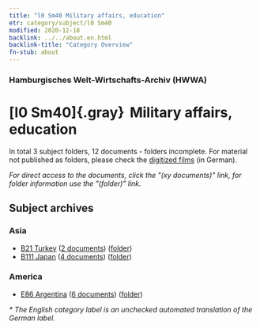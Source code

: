 ```yaml
---
title: "l0 Sm40 Military affairs, education"
etr: category/subject/l0 Sm40
modified: 2020-12-18
backlink: ../../about.en.html
backlink-title: "Category Overview"
fn-stub: about
---
```


### Hamburgisches Welt-Wirtschafts-Archiv (HWWA)
# [l0 Sm40]{.gray}&#8201; Military affairs, education&#160; 





In total 3 subject folders, 12 documents - folders incomplete.
For material not published as folders, please check the [digitized films](/film/h1_sh) (in German).

_For direct access to the documents, click the "(xy documents)" link, for folder information use the "(folder)" link._

## Subject archives



### Asia

- [B21 Turkey](../../../geo/about.en.html#B21) (<a href="https://dfg-viewer.de/show/?tx_dlf[id]=https://pm20.zbw.eu/mets/sh/1411xx/141111/2114xx/211407/public.mets.en.xml" target="_blank">2 documents</a>) ([folder](http://purl.org/pressemappe20/folder/sh/141111,211407))
- [B111 Japan](../../../geo/about.en.html#B111) (<a href="https://dfg-viewer.de/show/?tx_dlf[id]=https://pm20.zbw.eu/mets/sh/1412xx/141272/2114xx/211407/public.mets.en.xml" target="_blank">4 documents</a>) ([folder](http://purl.org/pressemappe20/folder/sh/141272,211407))

### America

- [E86 Argentina](../../../geo/about.en.html#E86) (<a href="https://dfg-viewer.de/show/?tx_dlf[id]=https://pm20.zbw.eu/mets/sh/1416xx/141692/2114xx/211407/public.mets.en.xml" target="_blank">6 documents</a>) ([folder](http://purl.org/pressemappe20/folder/sh/141692,211407))


_* The English category label is an unchecked automated translation of the German label._

